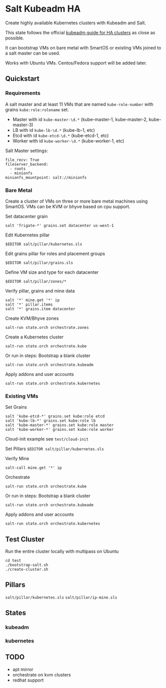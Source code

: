 # Salt Kubeadm HA

Create highly available Kubernetes clusters with Kubeadm and Salt.

This state follows the official [kubeadm guide for HA clusters](https://kubernetes.io/docs/setup/production-environment/tools/kubeadm/high-availability/) as close as possible.

It can bootstrap VMs on bare metal with SmartOS or existing VMs joined to a salt master can be used.

Works with Ubuntu VMs. Centos/Fedora support will be added later.

## Quickstart

### Requirements

A salt master and at least 11 VMs that are named `kube-role-number` with grains `kube:role:rolename` set.

* Master with id `kube-master-\d.*` (kube-master-1, kube-master-2, kube-master-3)
* LB with id `kube-lb-\d.*` (kube-lb-1, etc)
* Etcd with id `kube-etcd-\d.*` (kube-etcd-1, etc)
* Worker with id `kube-worker-\d.*` (kube-worker-1, etc)

Salt Master settings:

```
file_recv: True
fileserver_backend:
  - roots
  - minionfs
minionfs_mountpoint: salt://minionfs
```

### Bare Metal

Create a cluster of VMs on three or more bare metal machines using SmartOS. VMs can be KVM or bhyve based on cpu support.

Set datacenter grain
```
salt 'frigate-*' grains.set datacenter us-west-1
```

Edit Kubernetes pillar
```
$EDITOR salt/pillar/kubernetes.sls
```

Edit grains pillar for roles and placement groups
```
$EDITOR salt/pillar/grains.sls
```

Define VM size and type for each datacenter
```
$EDITOR salt/pillar/zones/*
```

Verify pillar, grains and mine data
```
salt '*' mine.get '*' ip
salt '*' pillar.items
salt '*' grains.item datacenter
```

Create KVM/Bhyve zones
```
salt-run state.orch orchestrate.zones
```

Create a Kubernetes cluster
```
salt-run state.orch orchestrate.kube
```

Or run in steps:
Bootstrap a blank cluster
```
salt-run state.orch orchestrate.kubeadm
```
Apply addons and user accounts
```
salt-run state.orch orchestrate.kubernetes
```


### Existing VMs

Set Grains
```
salt 'kube-etcd-*' grains.set kube:role etcd
salt 'kube-lb-*' grains.set kube:role lb
salt 'kube-master-*' grains.set kube:role master
salt 'kube-worker-*' grains.set kube:role worker
```

Cloud-init example see `test/cloud-init`

Set Pillars
`$EDITOR salt/pillar/kubernetes.sls`

Verify Mine
```
salt-call mine.get '*' ip
```

Orchestrate
```
salt-run state.orch orchestrate.kube
```

Or run in steps:
Bootstrap a blank cluster
```
salt-run state.orch orchestrate.kubeadm
```
Apply addons and user accounts
```
salt-run state.orch orchestrate.kubernetes
```


## Test Cluster

Run the entire cluster locally with multipass on Ubuntu
```
cd test
./bootstrap-salt.sh
./create-cluster.sh
```

## Pillars

`salt/pillar/kubernetes.sls`
`salt/pillar/ip-mine.sls`


## States

### kubeadm
### kubernetes


## TODO
- apt mirror
- orchestrate on kvm clusters
- redhat support
